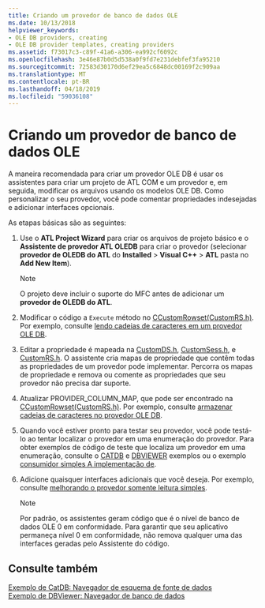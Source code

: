 ```yaml
---
title: Criando um provedor de banco de dados OLE
ms.date: 10/13/2018
helpviewer_keywords:
- OLE DB providers, creating
- OLE DB provider templates, creating providers
ms.assetid: f73017c3-c89f-41a6-a306-ea992cf6092c
ms.openlocfilehash: 3e46e87b0d5d538a0f9fd7e231debfef3fa95210
ms.sourcegitcommit: 72583d30170d6ef29ea5c6848dc00169f2c909aa
ms.translationtype: MT
ms.contentlocale: pt-BR
ms.lasthandoff: 04/18/2019
ms.locfileid: "59036108"
---
```

# <a name="creating-an-ole-db-provider"></a>Criando um provedor de banco de dados OLE

A maneira recomendada para criar um provedor OLE DB é usar os assistentes para criar um projeto de ATL COM e um provedor e, em seguida, modificar os arquivos usando os modelos OLE DB. Como personalizar o seu provedor, você pode comentar propriedades indesejadas e adicionar interfaces opcionais.

As etapas básicas são as seguintes:

1. Use o **ATL Project Wizard** para criar os arquivos de projeto básico e o **Assistente de provedor ATL OLEDB** para criar o provedor (selecionar **provedor de OLEDB do ATL** do **Installed** > **Visual C++** > **ATL** pasta no **Add New Item**).

   > [!NOTE]
   > O projeto deve incluir o suporte do MFC antes de adicionar um **provedor de OLEDB do ATL**.

1. Modificar o código a `Execute` método no [CCustomRowset(CustomRS.h)](cmyproviderrowset-myproviderrs-h.md). Por exemplo, consulte [lendo cadeias de caracteres em um provedor OLE DB](../../data/oledb/reading-strings-into-the-ole-db-provider.md).

1. Editar a propriedade é mapeada na [CustomDS.h](cmyprovidersource-myproviderds-h.md), [CustomSess.h](cmyprovidersession-myprovidersess-h.md), e [CustomRS.h](cmyproviderrowset-myproviderrs-h.md). O assistente cria mapas de propriedade que contêm todas as propriedades de um provedor pode implementar. Percorra os mapas de propriedade e remova ou comente as propriedades que seu provedor não precisa dar suporte.

1. Atualizar PROVIDER_COLUMN_MAP, que pode ser encontrado na [CCustomRowset(CustomRS.h)](cmyproviderrowset-myproviderrs-h.md). Por exemplo, consulte [armazenar cadeias de caracteres no provedor OLE DB](../../data/oledb/storing-strings-in-the-ole-db-provider.md).

1. Quando você estiver pronto para testar seu provedor, você pode testá-lo ao tentar localizar o provedor em uma enumeração do provedor. Para obter exemplos de código de teste que localiza um provedor em uma enumeração, consulte o [CATDB](https://github.com/Microsoft/VCSamples/tree/master/VC2008Samples/ATL/OLEDB/Consumer/catdb) e [DBVIEWER](https://github.com/Microsoft/VCSamples/tree/master/VC2008Samples/ATL/OLEDB/Consumer/dbviewer) exemplos ou o exemplo [consumidor simples A implementação de](../../data/oledb/implementing-a-simple-consumer.md).

1. Adicione quaisquer interfaces adicionais que você deseja. Por exemplo, consulte [melhorando o provedor somente leitura simples](../../data/oledb/enhancing-the-simple-read-only-provider.md).

   > [!NOTE]
   > Por padrão, os assistentes geram código que é o nível de banco de dados OLE 0 em conformidade. Para garantir que seu aplicativo permaneça nível 0 em conformidade, não remova qualquer uma das interfaces geradas pelo Assistente do código.

## <a name="see-also"></a>Consulte também

[Exemplo de CatDB: Navegador de esquema de fonte de dados](https://github.com/Microsoft/VCSamples/tree/master/VC2008Samples/ATL/OLEDB/Consumer/catdb)<br/>
[Exemplo de DBViewer: Navegador de banco de dados](https://github.com/Microsoft/VCSamples/tree/master/VC2008Samples/ATL/OLEDB/Consumer/dbviewer)
